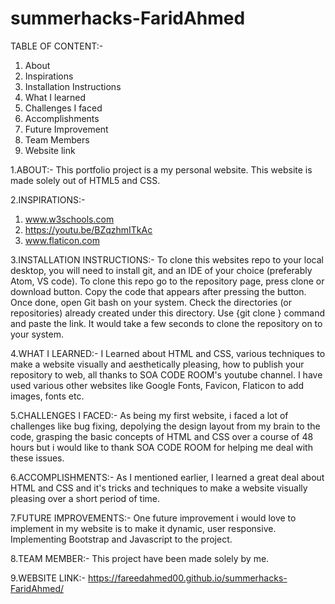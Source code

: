 # summerhacks-FaridAhmed

TABLE OF CONTENT:-
1. About
2. Inspirations
3. Installation Instructions
4. What I learned
5. Challenges I faced
6. Accomplishments
7. Future Improvement
8. Team Members
9. Website link

1.ABOUT:-
This portfolio project is a my personal website. This website is made solely out of HTML5 and CSS.

2.INSPIRATIONS:-
1. www.w3schools.com
2. https://youtu.be/BZqzhmITkAc
3. www.flaticon.com

3.INSTALLATION INSTRUCTIONS:-
To clone this websites repo to your local desktop, you will need to install git, and an IDE of your choice (preferably Atom, VS code).
To clone this repo go to the repository page, press clone or download button.
Copy the code that appears after pressing the button.
Once done, open Git bash on your system.
Check the directories (or repositories) already created under this directory. 
Use {git clone <URL>} command and paste the link.
It would take a few seconds to clone the repository on to your system.
  
4.WHAT I LEARNED:-
I Learned about HTML and CSS, various techniques to make a website visually and aesthetically pleasing, how to publish your repository to web, all thanks to SOA CODE ROOM's youtube channel. I have used various other websites like Google Fonts, Favicon, Flaticon to add images, fonts etc. 

5.CHALLENGES I FACED:-
As being my first website, i faced a lot of challenges like bug fixing, depolying the design layout from my brain to the code, grasping the basic concepts of HTML and CSS over a course of 48 hours but i would like to thank SOA CODE ROOM for helping me deal with these issues.

6.ACCOMPLISHMENTS:-
As I mentioned earlier, I learned a great deal about HTML and CSS and it's tricks and techniques to make a website visually pleasing over a short period of time.

7.FUTURE IMPROVEMENTS:-
One future improvement i would love to implement in my website is to make it dynamic, user responsive.
Implementing Bootstrap and Javascript to the project.

8.TEAM MEMBER:-
This project have been made solely by me.

9.WEBSITE LINK:-
https://fareedahmed00.github.io/summerhacks-FaridAhmed/


